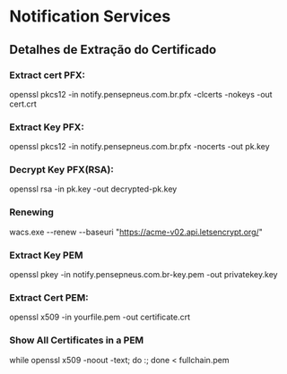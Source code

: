 # Notification Services



## Detalhes de Extração do Certificado

### Extract cert PFX:
openssl pkcs12 -in notify.pensepneus.com.br.pfx -clcerts -nokeys -out cert.crt

### Extract Key PFX:
openssl pkcs12 -in notify.pensepneus.com.br.pfx -nocerts -out pk.key

### Decrypt Key PFX(RSA):
openssl rsa -in pk.key -out decrypted-pk.key

### Renewing
wacs.exe --renew --baseuri "https://acme-v02.api.letsencrypt.org/"

### Extract Key PEM
openssl pkey -in notify.pensepneus.com.br-key.pem -out privatekey.key

### Extract Cert PEM:
openssl x509 -in yourfile.pem -out certificate.crt

### Show All Certificates in a PEM

while openssl x509 -noout -text; do :; done < fullchain.pem